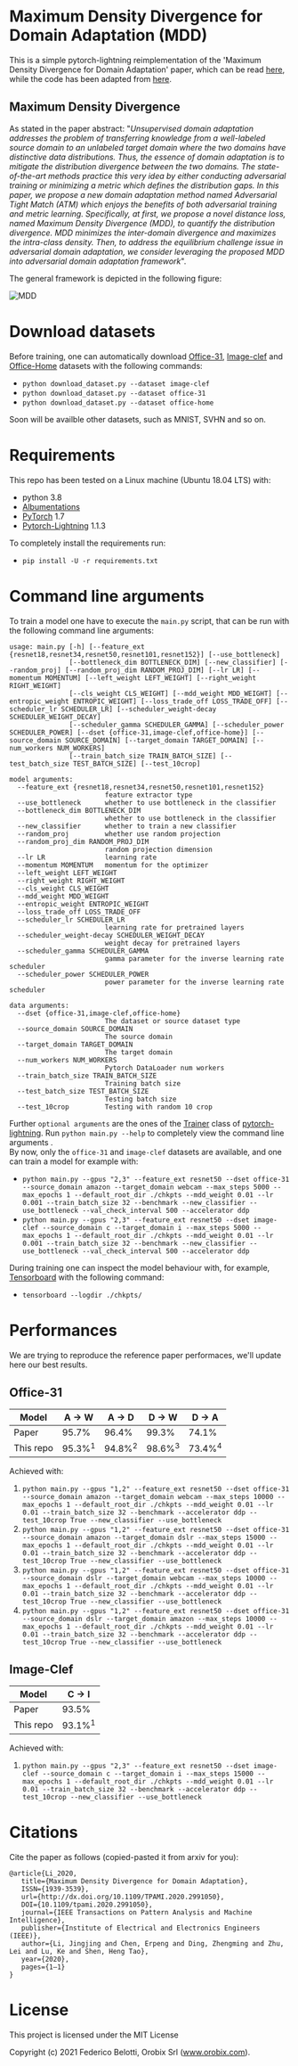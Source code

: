 # Maximum Density Divergence for Domain Adaptation (MDD)

This is a simple pytorch-lightning reimplementation of the 'Maximum Density Divergence for Domain Adaptation' paper, which can be read [here](https://arxiv.org/pdf/2004.12615.pdf), while the code has been adapted from [here](https://github.com/lijin118/ATM). 

## Maximum Density Divergence

As stated in the paper abstract:
"*Unsupervised domain adaptation addresses the problem of transferring knowledge from a well-labeled source domain to an unlabeled target domain where the two domains have distinctive data distributions. Thus, the essence of domain adaptation is to mitigate the distribution divergence between the two domains. The state-of-the-art methods practice this very idea by either conducting adversarial training or minimizing a metric which defines the distribution gaps. In this paper, we propose a new domain adaptation method named Adversarial Tight Match (ATM) which enjoys the benefits of both adversarial training and metric learning. Specifically, at first, we propose a novel distance loss, named Maximum Density Divergence (MDD), to quantify the distribution divergence. MDD minimizes the inter-domain divergence and maximizes the intra-class density. Then, to address the equilibrium challenge issue in  adversarial domain adaptation, we consider leveraging the proposed MDD into adversarial domain adaptation framework*".  

The general framework is depicted in the following figure:

![MDD](docs/imgs/atm.jpg)

# Download datasets

Before training, one can automatically download [Office-31](https://people.eecs.berkeley.edu/~jhoffman/domainadapt/#datasets_code), [Image-clef](https://www.imageclef.org/2014/adaptation) and [Office-Home](https://www.hemanthdv.org/officeHomeDataset.html) datasets with the following commands:

* `python download_dataset.py --dataset image-clef`
* `python download_dataset.py --dataset office-31`
* `python download_dataset.py --dataset office-home`

Soon will be availble other datasets, such as MNIST, SVHN and so on.

# Requirements

This repo has been tested on a Linux machine (Ubuntu 18.04 LTS) with:
* python 3.8
* [Albumentations](https://albumentations.ai/)
* [PyTorch](https://pytorch.org/) 1.7
* [Pytorch-Lightning](https://pytorch-lightning.readthedocs.io/en/latest/) 1.1.3

To completely install the requirements run:

* `pip install -U -r requirements.txt`

# Command line arguments

To train a model one have to execute the `main.py` script, that can be run with the following command line arguments:

```
usage: main.py [-h] [--feature_ext {resnet18,resnet34,resnet50,resnet101,resnet152}] [--use_bottleneck]
               [--bottleneck_dim BOTTLENECK_DIM] [--new_classifier] [--random_proj] [--random_proj_dim RANDOM_PROJ_DIM] [--lr LR] [--momentum MOMENTUM] [--left_weight LEFT_WEIGHT] [--right_weight RIGHT_WEIGHT]
               [--cls_weight CLS_WEIGHT] [--mdd_weight MDD_WEIGHT] [--entropic_weight ENTROPIC_WEIGHT] [--loss_trade_off LOSS_TRADE_OFF] [--scheduler_lr SCHEDULER_LR] [--scheduler_weight-decay SCHEDULER_WEIGHT_DECAY]
               [--scheduler_gamma SCHEDULER_GAMMA] [--scheduler_power SCHEDULER_POWER] [--dset {office-31,image-clef,office-home}] [--source_domain SOURCE_DOMAIN] [--target_domain TARGET_DOMAIN] [--num_workers NUM_WORKERS]
               [--train_batch_size TRAIN_BATCH_SIZE] [--test_batch_size TEST_BATCH_SIZE] [--test_10crop]

model arguments:
  --feature_ext {resnet18,resnet34,resnet50,resnet101,resnet152}
                        feature extractor type
  --use_bottleneck      whether to use bottleneck in the classifier
  --bottleneck_dim BOTTLENECK_DIM
                        whether to use bottleneck in the classifier
  --new_classifier      whether to train a new classifier
  --random_proj         whether use random projection
  --random_proj_dim RANDOM_PROJ_DIM
                        random projection dimension
  --lr LR               learning rate
  --momentum MOMENTUM   momentum for the optimizer
  --left_weight LEFT_WEIGHT
  --right_weight RIGHT_WEIGHT
  --cls_weight CLS_WEIGHT
  --mdd_weight MDD_WEIGHT
  --entropic_weight ENTROPIC_WEIGHT
  --loss_trade_off LOSS_TRADE_OFF
  --scheduler_lr SCHEDULER_LR
                        learning rate for pretrained layers
  --scheduler_weight-decay SCHEDULER_WEIGHT_DECAY
                        weight decay for pretrained layers
  --scheduler_gamma SCHEDULER_GAMMA
                        gamma parameter for the inverse learning rate scheduler
  --scheduler_power SCHEDULER_POWER
                        power parameter for the inverse learning rate scheduler

data arguments:
  --dset {office-31,image-clef,office-home}
                        The dataset or source dataset type
  --source_domain SOURCE_DOMAIN
                        The source domain
  --target_domain TARGET_DOMAIN
                        The target domain
  --num_workers NUM_WORKERS
                        Pytorch DataLoader num workers
  --train_batch_size TRAIN_BATCH_SIZE
                        Training batch size
  --test_batch_size TEST_BATCH_SIZE
                        Testing batch size
  --test_10crop         Testing with random 10 crop
```  
Further `optional arguments` are the ones of the [Trainer](https://pytorch-lightning.readthedocs.io/en/latest/trainer.html#trainer-flags) class of [pytorch-lightning](https://pytorch-lightning.readthedocs.io/en/latest/). Run `python main.py --help` to completely view the command line arguments .  
By now, only the `office-31` and `image-clef` datasets are available, and one can train a model for example with:

* `python main.py --gpus "2,3" --feature_ext resnet50 --dset office-31 --source_domain amazon --target_domain webcam --max_steps 5000 --max_epochs 1 --default_root_dir ./chkpts --mdd_weight 0.01 --lr 0.001 --train_batch_size 32 --benchmark --new_classifier --use_bottleneck --val_check_interval 500 --accelerator ddp`
* `python main.py --gpus "2,3" --feature_ext resnet50 --dset image-clef --source_domain c --target_domain i --max_steps 5000 --max_epochs 1 --default_root_dir ./chkpts --mdd_weight 0.01 --lr 0.001 --train_batch_size 32 --benchmark --new_classifier --use_bottleneck --val_check_interval 500 --accelerator ddp`

During training one can inspect the model behaviour with, for example, [Tensorboard](https://pytorch-lightning.readthedocs.io/en/latest/logging.html) with the following command:

* `tensorboard --logdir ./chkpts/`

# Performances

We are trying to reproduce the reference paper performaces, we'll update here our best results. 

## Office-31

| Model     | A &rarr; W        | A &rarr; D        | D &rarr; W        | D &rarr; A        |
| --------- | ----------------- | ----------------- | ----------------- | ----------------- |
| Paper     | 95.7%             | 96.4%             | 99.3%             | 74.1%             |
| This repo | 95.3%<sup>1</sup> | 94.8%<sup>2</sup> | 98.6%<sup>3</sup> | 73.4%<sup>4</sup> |

Achieved with:

1. `python main.py --gpus "1,2" --feature_ext resnet50 --dset office-31 --source_domain amazon --target_domain webcam --max_steps 10000 --max_epochs 1 --default_root_dir ./chkpts --mdd_weight 0.01 --lr 0.01 --train_batch_size 32 --benchmark --accelerator ddp --test_10crop True --new_classifier --use_bottleneck`
2. `python main.py --gpus "1,2" --feature_ext resnet50 --dset office-31 --source_domain amazon --target_domain dslr --max_steps 15000 --max_epochs 1 --default_root_dir ./chkpts --mdd_weight 0.01 --lr 0.01 --train_batch_size 32 --benchmark --accelerator ddp --test_10crop True --new_classifier --use_bottleneck`
3. `python main.py --gpus "1,2" --feature_ext resnet50 --dset office-31 --source_domain dslr --target_domain webcam --max_steps 10000 --max_epochs 1 --default_root_dir ./chkpts --mdd_weight 0.01 --lr 0.01 --train_batch_size 32 --benchmark --accelerator ddp --test_10crop True --new_classifier --use_bottleneck`
4. `python main.py --gpus "1,2" --feature_ext resnet50 --dset office-31 --source_domain dslr --target_domain amazon --max_steps 10000 --max_epochs 1 --default_root_dir ./chkpts --mdd_weight 0.01 --lr 0.01 --train_batch_size 32 --benchmark --accelerator ddp --test_10crop True --new_classifier --use_bottleneck`

## Image-Clef

| Model     | C &rarr; I        |
| --------- | ----------------- |
| Paper     | 93.5%             |
| This repo | 93.1%<sup>1</sup> |

Achieved with:

1. `python main.py --gpus "2,3" --feature_ext resnet50 --dset image-clef --source_domain c --target_domain i --max_steps 15000 --max_epochs 1 --default_root_dir ./chkpts --mdd_weight 0.01 --lr 0.01 --train_batch_size 32 --benchmark --accelerator ddp --test_10crop --new_classifier --use_bottleneck`

# Citations

Cite the paper as follows (copied-pasted it from arxiv for you):  

```
@article{Li_2020,
   title={Maximum Density Divergence for Domain Adaptation},
   ISSN={1939-3539},
   url={http://dx.doi.org/10.1109/TPAMI.2020.2991050},
   DOI={10.1109/tpami.2020.2991050},
   journal={IEEE Transactions on Pattern Analysis and Machine Intelligence},
   publisher={Institute of Electrical and Electronics Engineers (IEEE)},
   author={Li, Jingjing and Chen, Erpeng and Ding, Zhengming and Zhu, Lei and Lu, Ke and Shen, Heng Tao},
   year={2020},
   pages={1–1}
}
```

# License

This project is licensed under the MIT License

Copyright (c) 2021 Federico Belotti, Orobix Srl (www.orobix.com).

